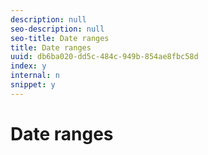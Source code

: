 ```yaml
---
description: null
seo-description: null
seo-title: Date ranges
title: Date ranges
uuid: db6ba020-dd5c-484c-949b-854ae8fbc58d
index: y
internal: n
snippet: y
---
```


# Date ranges

